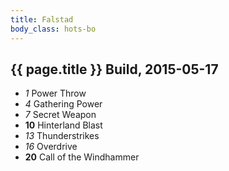 ```yaml
---
title: Falstad
body_class: hots-bo
---
```


## {{ page.title }} Build, 2015-05-17

-   _1_  Power Throw
-   _4_  Gathering Power
-   _7_  Secret Weapon
- __10__ Hinterland Blast
-  _13_  Thunderstrikes
-  _16_  Overdrive
- __20__ Call of the Windhammer
